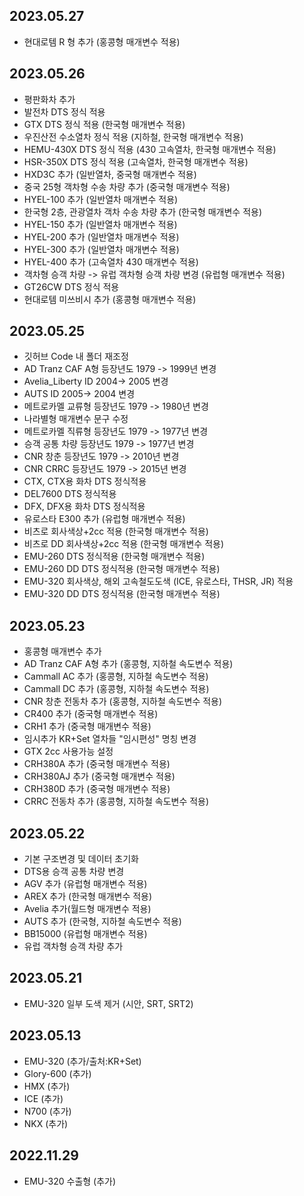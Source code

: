 2023.05.27
-----
* 현대로템 R 형 추가 (홍콩형 매개변수 적용)

2023.05.26
-----
* 평판화차 추가
* 발전차 DTS 정식 적용
* GTX DTS 정식 적용 (한국형 매개변수 적용)
* 우진산전 수소열차 정식 적용 (지하철, 한국형 매개변수 적용)
* HEMU-430X DTS 정식 적용 (430 고속열차, 한국형 매개변수 적용)
* HSR-350X DTS 정식 적용 (고속열차, 한국형 매개변수 적용)
* HXD3C 추가 (일반열차, 중국형 매개변수 적용)
* 중국 25형 객차형 수송 차량 추가 (중국형 매개변수 적용)
* HYEL-100 추가 (일반열차 매개변수 적용)
* 한국형 2층, 관광열차 객차 수송 차량 추가 (한국형 매개변수 적용)
* HYEL-150 추가 (일반열차 매개변수 적용)
* HYEL-200 추가 (일반열차 매개변수 적용)
* HYEL-300 추가 (일반열차 매개변수 적용)
* HYEL-400 추가 (고속열차 430 매개변수 적용)
* 객차형 승객 차량 -> 유럽 객차형 승객 차량 변경 (유럽형 매개변수 적용)
* GT26CW DTS 정식 적용
* 현대로템 미쓰비시 추가 (홍콩형 매개변수 적용)

2023.05.25
-----
* 깃허브 Code 내 폴더 재조정
* AD Tranz CAF A형 등장년도 1979 -> 1999년 변경
* Avelia_Liberty ID 2004-> 2005 변경
* AUTS ID 2005-> 2004 변경
* 메트로카멜 교류형 등장년도 1979 -> 1980년 변경
* 나라별형 매개변수 문구 수정
* 메트로카멜 직류형 등장년도 1979 -> 1977년 변경
* 승객 공통 차량 등장년도 1979 -> 1977년 변경
* CNR 창춘 등장년도 1979 -> 2010년 변경
* CNR CRRC 등장년도 1979 -> 2015년 변경
* CTX, CTX용 화차 DTS 정식적용
* DEL7600 DTS 정식적용
* DFX, DFX용 화차 DTS 정식적용
* 유로스타 E300 추가 (유럽형 매개변수 적용)
* 비츠로 회사색상+2cc 적용 (한국형 매개변수 적용)
* 비츠로 DD 회사색상+2cc 적용 (한국형 매개변수 적용)
* EMU-260 DTS 정식적용 (한국형 매개변수 적용)
* EMU-260 DD DTS 정식적용 (한국형 매개변수 적용)
* EMU-320 회사색상, 해외 고속철도도색 (ICE, 유로스타, THSR, JR) 적용
* EMU-320 DD DTS 정식적용 (한국형 매개변수 적용)

2023.05.23
-----
* 홍콩형 매개변수 추가
* AD Tranz CAF A형 추가 (홍콩형, 지하철 속도변수 적용)
* Cammall AC 추가 (홍콩형, 지하철 속도변수 적용)
* Cammall DC 추가 (홍콩형, 지하철 속도변수 적용)
* CNR 창춘 전동차 추가 (홍콩형, 지하철 속도변수 적용)
* CR400 추가 (중국형 매개변수 적용)
* CRH1 추가 (중국형 매개변수 적용)
* 임시추가 KR+Set 열차들 "임시편성" 명칭 변경
* GTX 2cc 사용가능 설정
* CRH380A 추가 (중국형 매개변수 적용)
* CRH380AJ 추가 (중국형 매개변수 적용)
* CRH380D 추가 (중국형 매개변수 적용)
* CRRC 전동차 추가 (홍콩형, 지하철 속도변수 적용)

2023.05.22
-----
* 기본 구조변경 및 데이터 초기화
* DTS용 승객 공통 차량 변경
* AGV 추가 (유럽형 매개변수 적용)
* AREX 추가 (한국형 매개변수 적용)
* Avelia 추가(월드형 매개변수 적용)
* AUTS 추가 (한국형, 지하철 속도변수 적용)
* BB15000 (유럽형 매개변수 적용)
* 유럽 객차형 승객 차량 추가

2023.05.21
-----
* EMU-320 일부 도색 제거 (시안, SRT, SRT2)

2023.05.13
-----
* EMU-320 (추가/출처:KR+Set)
* Glory-600 (추가)
* HMX (추가)
* ICE (추가)
* N700 (추가)
* NKX (추가)

2022.11.29
-----
* EMU-320 수출형 (추가)